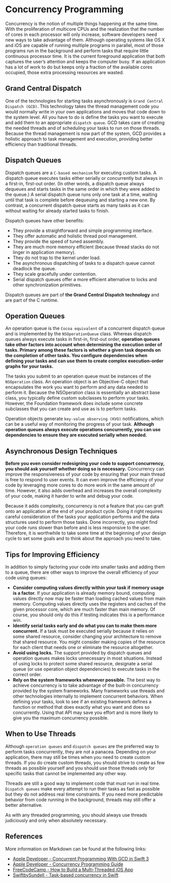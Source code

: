 # Concurrency Programming

Concurrency is the notion of multiple things happening at the same time. With the proliferation of multicore CPUs and the realization that the number of cores in each processor will only increase, software developers need new ways to take advantage of them. Although operating systems like OS X and iOS are capable of running multiple programs in parallel, most of those programs run in the background and perform tasks that require little continuous processor time. It is the current foreground application that both captures the user’s attention and keeps the computer busy. If an application has a lot of work to do but keeps only a fraction of the available cores occupied, those extra processing resources are wasted.

## Grand Central Dispatch 

One of the technologies for starting tasks asynchronously is `Grand Central Dispatch (GCD)`. This technology takes the thread management code you would normally write in your own applications and moves that code down to the system level. All you have to do is define the tasks you want to execute and add them to an appropriate `dispatch queue`. GCD takes care of creating the needed threads and of scheduling your tasks to run on those threads. Because the thread management is now part of the system, GCD provides a holistic approach to task management and execution, providing better efficiency than traditional threads.

## Dispatch Queues

Dispatch queues are a `C-based mechanism` for executing custom tasks. A dispatch queue executes tasks either serially or concurrently but always in a first-in, first-out order. (In other words, a dispatch queue always dequeues and starts tasks in the same order in which they were added to the queue.) A serial dispatch queue runs only one task at a time, waiting until that task is complete before dequeuing and starting a new one. By contrast, a concurrent dispatch queue starts as many tasks as it can without waiting for already started tasks to finish.

Dispatch queues have other benefits:

- They provide a straightforward and simple programming interface.
- They offer automatic and holistic thread pool management.
- They provide the speed of tuned assembly.
- They are much more memory efficient (because thread stacks do not linger in application memory).
- They do not trap to the kernel under load.
- The asynchronous dispatching of tasks to a dispatch queue cannot deadlock the queue.
- They scale gracefully under contention.
- Serial dispatch queues offer a more efficient alternative to locks and other synchronization primitives.

Dispatch queues are part of **the Grand Central Dispatch technology** and are part of the C runtime.

## Operation Queues

An operation queue is the `Cocoa equivalent` of a concurrent dispatch queue and is implemented by the `NSOperationQueue` class. Whereas dispatch queues always execute tasks in first-in, first-out order, **operation queues take other factors into account when determining the execution order of tasks. Primary among these factors is whether a given task depends on the completion of other tasks. You configure dependencies when defining your tasks and can use them to create complex execution-order graphs for your tasks.**

The tasks you submit to an operation queue must be instances of the `NSOperation` class. An operation object is an Objective-C object that encapsulates the work you want to perform and any data needed to perform it. Because the NSOperation class is essentially an abstract base class, you typically define custom subclasses to perform your tasks. However, the Foundation framework does include some concrete subclasses that you can create and use as is to perform tasks.

Operation objects generate `key-value observing (KVO)` notifications, which can be a useful way of monitoring the progress of your task. **Although operation queues always execute operations concurrently, you can use dependencies to ensure they are executed serially when needed.**

## Asynchronous Design Techniques

**Before you even consider redesigning your code to support concurrency, you should ask yourself whether doing so is necessary.** Concurrency can improve the responsiveness of your code by ensuring that your main thread is free to respond to user events. It can even improve the efficiency of your code by leveraging more cores to do more work in the same amount of time. However, it also adds overhead and increases the overall complexity of your code, making it harder to write and debug your code.

Because it adds complexity, concurrency is not a feature that you can graft onto an application at the end of your product cycle. Doing it right requires careful consideration of the tasks your application performs and the data structures used to perform those tasks. Done incorrectly, you might find your code runs slower than before and is less responsive to the user. Therefore, it is worthwhile to take some time at the beginning of your design cycle to set some goals and to think about the approach you need to take.

## Tips for Improving Efficiency
In addition to simply factoring your code into smaller tasks and adding them to a queue, there are other ways to improve the overall efficiency of your code using queues:

- **Consider computing values directly within your task if memory usage is a factor.** If your application is already memory bound, computing values directly now may be faster than loading cached values from main memory. Computing values directly uses the registers and caches of the given processor core, which are much faster than main memory. Of course, you should only do this if testing indicates this is a performance win.
- **Identify serial tasks early and do what you can to make them more concurrent.** If a task must be executed serially because it relies on some shared resource, consider changing your architecture to remove that shared resource. You might consider making copies of the resource for each client that needs one or eliminate the resource altogether.
- **Avoid using locks.** The support provided by dispatch queues and operation queues makes locks unnecessary in most situations. Instead of using locks to protect some shared resource, designate a serial queue (or use operation object dependencies) to execute tasks in the correct order.
- **Rely on the system frameworks whenever possible.** The best way to achieve concurrency is to take advantage of the built-in concurrency provided by the system frameworks. Many frameworks use threads and other technologies internally to implement concurrent behaviors. When defining your tasks, look to see if an existing framework defines a function or method that does exactly what you want and does so concurrently. Using that API may save you effort and is more likely to give you the maximum concurrency possible.

## When to Use Threads

Although `operation queues` and `dispatch queues` are the preferred way to perform tasks concurrently, they are not a panacea. Depending on your application, there may still be times when you need to create custom threads. If you do create custom threads, you should strive to create as few threads as possible yourself and you should use those threads only for specific tasks that cannot be implemented any other way.

Threads are still a good way to implement code that must run in real time. `Dispatch queues` make every attempt to run their tasks as fast as possible but they do not address real time constraints. If you need more predictable behavior from code running in the background, threads may still offer a better alternative.

As with any threaded programming, you should always use threads judiciously and only when absolutely necessary.


## References
More information on Markdown can be found at the following links:

- [Apple Developer - Concurrent Programming With GCD in Swift 3](https://developer.apple.com/videos/play/wwdc2016/720/)
- [Apple Developer - Concurrency Programming Guide](https://developer.apple.com/library/archive/documentation/General/Conceptual/ConcurrencyProgrammingGuide/Introduction/Introduction.html#//apple_ref/doc/uid/TP40008091-CH1-SW1)
- [FreeCodeCamp - How to Build a Multi-Threaded iOS App](https://www.freecodecamp.org/news/ios-concurrency/)
- [SwiftbySundell - Task-based concurrency in Swift](https://www.swiftbysundell.com/articles/task-based-concurrency-in-swift/)

